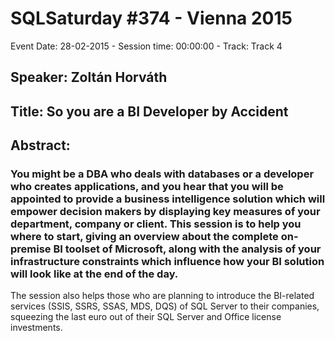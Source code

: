 # SQLSaturday #374 - Vienna 2015
Event Date: 28-02-2015 - Session time: 00:00:00 - Track: Track 4
## Speaker: Zoltán Horváth
## Title: So you are a BI Developer by Accident
## Abstract:
### You might be a DBA who deals with databases or a developer who creates applications, and you hear that you will be appointed to provide a business intelligence solution which will empower decision makers by displaying key measures of your department, company or client. This session is to help you where to start, giving an overview about the complete on-premise BI toolset of Microsoft, along with the analysis of your infrastructure constraints which influence how your BI solution will look like at the end of the day.
The session also helps those who are planning to introduce the BI-related services (SSIS, SSRS, SSAS, MDS, DQS) of SQL Server to their companies, squeezing the last euro out of their SQL Server and Office license investments.
